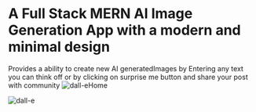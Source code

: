 
# A Full Stack MERN AI Image Generation App with  a modern and minimal design
Provides a ability to create new AI generatedImages by Entering any text you can think off
or by clicking on surprise me button and share your post with community
![dall-eHome](https://user-images.githubusercontent.com/108679567/219847292-7f8e1f07-0d0e-4474-b246-7d8db7b5373d.png)


![dall-e](https://user-images.githubusercontent.com/108679567/219847296-72d9553c-513a-4f01-8263-af3f4920d0e2.png)
